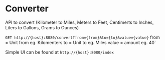 # Converter

API to convert (Kilometer to Miles, Meters to Feet, Centimerts to Inches, Liters to Gallons, Grams to Ounces)

`GET http://{host}:8080/convert?from={from}&to={to}&value={value}`
from = Unit from eg. Kilomenters
to = Unit to eg. Miles
value = amount eg. 40`

Simple UI can be found at
`http://{host}:8080/index`
